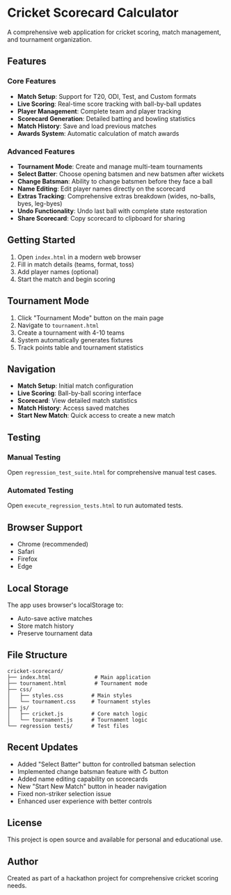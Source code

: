 # Cricket Scorecard Calculator

A comprehensive web application for cricket scoring, match management, and tournament organization.

## Features

### Core Features
- **Match Setup**: Support for T20, ODI, Test, and Custom formats
- **Live Scoring**: Real-time score tracking with ball-by-ball updates
- **Player Management**: Complete team and player tracking
- **Scorecard Generation**: Detailed batting and bowling statistics
- **Match History**: Save and load previous matches
- **Awards System**: Automatic calculation of match awards

### Advanced Features
- **Tournament Mode**: Create and manage multi-team tournaments
- **Select Batter**: Choose opening batsmen and new batsmen after wickets
- **Change Batsman**: Ability to change batsmen before they face a ball
- **Name Editing**: Edit player names directly on the scorecard
- **Extras Tracking**: Comprehensive extras breakdown (wides, no-balls, byes, leg-byes)
- **Undo Functionality**: Undo last ball with complete state restoration
- **Share Scorecard**: Copy scorecard to clipboard for sharing

## Getting Started

1. Open `index.html` in a modern web browser
2. Fill in match details (teams, format, toss)
3. Add player names (optional)
4. Start the match and begin scoring

## Tournament Mode

1. Click "Tournament Mode" button on the main page
2. Navigate to `tournament.html`
3. Create a tournament with 4-10 teams
4. System automatically generates fixtures
5. Track points table and tournament statistics

## Navigation

- **Match Setup**: Initial match configuration
- **Live Scoring**: Ball-by-ball scoring interface
- **Scorecard**: View detailed match statistics
- **Match History**: Access saved matches
- **Start New Match**: Quick access to create a new match

## Testing

### Manual Testing
Open `regression_test_suite.html` for comprehensive manual test cases.

### Automated Testing
Open `execute_regression_tests.html` to run automated tests.

## Browser Support

- Chrome (recommended)
- Safari
- Firefox
- Edge

## Local Storage

The app uses browser's localStorage to:
- Auto-save active matches
- Store match history
- Preserve tournament data

## File Structure

```
cricket-scorecard/
├── index.html              # Main application
├── tournament.html         # Tournament mode
├── css/
│   ├── styles.css         # Main styles
│   └── tournament.css     # Tournament styles
├── js/
│   ├── cricket.js         # Core match logic
│   └── tournament.js      # Tournament logic
└── regression tests/      # Test files
```

## Recent Updates

- Added "Select Batter" button for controlled batsman selection
- Implemented change batsman feature with ↻ button
- Added name editing capability on scorecards
- New "Start New Match" button in header navigation
- Fixed non-striker selection issue
- Enhanced user experience with better controls

## License

This project is open source and available for personal and educational use.

## Author

Created as part of a hackathon project for comprehensive cricket scoring needs.